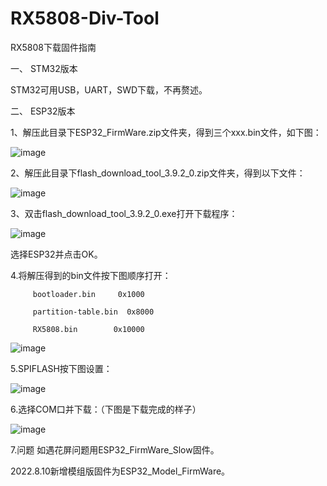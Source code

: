 # RX5808-Div-Tool

RX5808下载固件指南

一、	STM32版本

STM32可用USB，UART，SWD下载，不再赘述。

二、	ESP32版本

1、解压此目录下ESP32_FirmWare.zip文件夹，得到三个xxx.bin文件，如下图：

![image](https://user-images.githubusercontent.com/66466560/183941319-5b98264a-7aaf-42ed-a1c0-3359cdcafc04.png)

2、解压此目录下flash_download_tool_3.9.2_0.zip文件夹，得到以下文件：

![image](https://user-images.githubusercontent.com/66466560/183941369-ae1474e4-ccc6-4826-a105-4ce33f092943.png)
 
3、双击flash_download_tool_3.9.2_0.exe打开下载程序：

![image](https://user-images.githubusercontent.com/66466560/183941402-a557a9e5-d548-456c-b53c-5481e826d153.png)

选择ESP32并点击OK。

4.将解压得到的bin文件按下图顺序打开：

         bootloader.bin     0x1000
         
         partition-table.bin  0x8000
         
         RX5808.bin        0x10000 
         
 ![image](https://user-images.githubusercontent.com/66466560/183941506-98f46ba4-1fad-475d-91d7-f391da223f43.png)

5.SPIFLASH按下图设置：

![image](https://user-images.githubusercontent.com/66466560/183941552-d3622ece-0861-4cdc-a700-2601824ec92c.png)
 
6.选择COM口并下载：（下图是下载完成的样子）
 
![image](https://user-images.githubusercontent.com/66466560/183941582-fadea089-f43e-490e-819a-48b0e2b0c2e5.png)

7.问题
如遇花屏问题用ESP32_FirmWare_Slow固件。

2022.8.10新增模组版固件为ESP32_Model_FirmWare。
 
